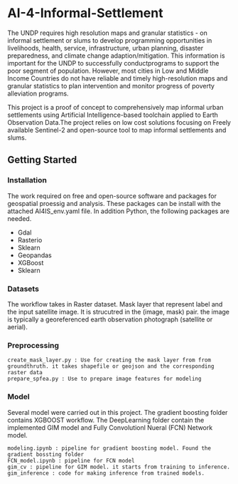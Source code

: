 # AI-4-Informal-Settlement
The UNDP requires high resolution maps and granular statistics - on informal settlement or slums to develop programming opportunities in livelihoods, health, service, infrastructure, urban planning, disaster preparedness, and climate change adaption/mitigation. This information is important for the UNDP to successfully conductprograms to support the poor segment of population. However, most cities in Low and Middle Income Countries do not have reliable and timely high-resolution maps and granular statistics to plan intervention and monitor progress of poverty alleviation programs. 

This project is a proof of concept to comprehensively map informal urban settlements using Artificial Intelligence-based toolchain applied to Earth Observation Data.The project relies on low cost solutions focusing on Freely available Sentinel-2 and open-source tool  to map informal settlements and slums. 

## Getting Started 
### Installation
The work required on free and open-source software and packages for geospatial proessig and analysis. These packages can be install with the attached AI4IS_env.yaml file. In addition Python, the following packages are needed. 
- Gdal 
- Rasterio
- Sklearn
- Geopandas
- XGBoost
- Sklearn

### Datasets
The workflow takes in Raster dataset. Mask layer that represent label and the input satellite image. It is strucutred in the (image, mask) pair. the image is typically a georeferenced earth observation photograph (satellite or aerial).

### Preprocessing 
```
create_mask_layer.py : Use for creating the mask layer from from groundthruth. it takes shapefile or geojson and the corresponding raster data
prepare_spfea.py : Use to prepare image features for modeling 
```

### Model
Several model were carried out in this project. The gradient boosting folder contains XGBOOST workflow. The DeepLearning folder contain the implemented GIM model and Fully Convolutionl Nueral (FCN) Network model.
```
modeling.ipynb : pipeline for gradient boosting model. Found the gradient bossting folder
FCN_model.ipynb : pipeline for FCN model 
gim_cv : pipeline for GIM model. it starts from training to inference.
gim_inference : code for making inference from trained models. 
```
